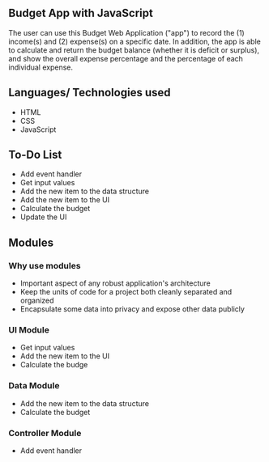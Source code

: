 ## Budget App with JavaScript

The user can use this Budget Web Application ("app") to record the (1) income(s) and (2) expense(s) on a specific date. In addition, the app is able to calculate and return the budget balance (whether it is deficit or surplus), and show the overall expense percentage and the percentage of each individual expense.



## Languages/ Technologies used
- HTML
- CSS
- JavaScript



## To-Do List
- Add event handler
- Get input values
- Add the new item to the data structure
- Add the new item to the UI
- Calculate the budget
- Update the UI


## Modules

### Why use modules
* Important aspect of any robust application's architecture
* Keep the units of code for a project both cleanly separated and organized
* Encapsulate some data into privacy and expose other data publicly

### UI Module
- Get input values
- Add the new item to the UI
- Calculate the budge

### Data Module
- Add the new item to the data structure
- Calculate the budget

### Controller Module
- Add event handler